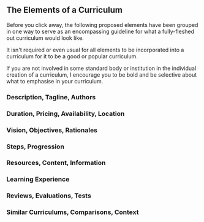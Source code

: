 ## The Elements of a Curriculum

Before you click away, the following proposed elements have been
grouped in one way to serve as an encompassing guideline for what a
fully-fleshed out curriculum would look like.

It isn't required or even usual for all elements to be incorporated
into a curriculum for it to be a good or popular curriculum.

If you are not involved in some standard body or institution in the
individual creation of a curriculum, I encourage you to be bold and be
selective about what to emphasise in your curriculum.

### Description, Tagline, Authors

### Duration, Pricing, Availability, Location

### Vision, Objectives, Rationales

### Steps, Progression

### Resources, Content, Information

### Learning Experience

### Reviews, Evaluations, Tests

### Similar Curriculums, Comparisons, Context
